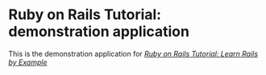 # Ruby on Rails Tutorial: demonstration application

This is the demonstration application for [*Ruby on Rails Tutorial: Learn Rails by Example*](http://railstutorial.org)
